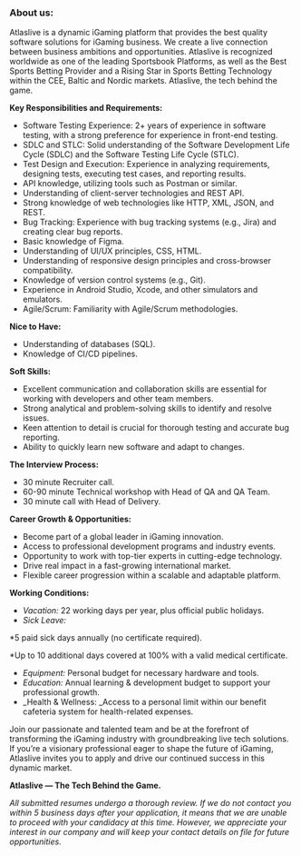 ### About us:

Atlaslive is a dynamic iGaming platform that provides the best quality
software solutions for iGaming business. We create a live connection between
business ambitions and opportunities. Atlaslive is recognized worldwide as one
of the leading Sportsbook Platforms, as well as the Best Sports Betting
Provider and a Rising Star in Sports Betting Technology within the CEE, Baltic
and Nordic markets. Atlaslive, the tech behind the game.

**Key Responsibilities and Requirements:**

  * Software Testing Experience: 2+ years of experience in software testing, with a strong preference for experience in front-end testing.
  * SDLC and STLC: Solid understanding of the Software Development Life Cycle (SDLC) and the Software Testing Life Cycle (STLC).
  * Test Design and Execution: Experience in analyzing requirements, designing tests, executing test cases, and reporting results.
  * API knowledge, utilizing tools such as Postman or similar.
  * Understanding of client-server technologies and REST API.
  * Strong knowledge of web technologies like HTTP, XML, JSON, and REST.
  * Bug Tracking: Experience with bug tracking systems (e.g., Jira) and creating clear bug reports.
  * Basic knowledge of Figma.
  * Understanding of UI/UX principles, CSS, HTML.
  * Understanding of responsive design principles and cross-browser compatibility.
  * Knowledge of version control systems (e.g., Git).
  * Experience in Android Studio, Xcode, and other simulators and emulators.
  * Agile/Scrum: Familiarity with Agile/Scrum methodologies.

**Nice to Have:**

  * Understanding of databases (SQL).
  * Knowledge of CI/CD pipelines.

**Soft Skills:**

  * Excellent communication and collaboration skills are essential for working with developers and other team members.
  * Strong analytical and problem-solving skills to identify and resolve issues.
  * Keen attention to detail is crucial for thorough testing and accurate bug reporting.
  * Ability to quickly learn new software and adapt to changes.

**The Interview Process:**

  * 30 minute Recruiter call.
  * 60-90 minute Technical workshop with Head of QA and QA Team.
  * 30 minute call with Head of Delivery.

**Career Growth & Opportunities:**

  * Become part of a global leader in iGaming innovation.
  * Access to professional development programs and industry events.
  * Opportunity to work with top-tier experts in cutting-edge technology.
  * Drive real impact in a fast-growing international market.
  * Flexible career progression within a scalable and adaptable platform.

**Working Conditions:**

  * _Vacation:_ 22 working days per year, plus official public holidays.
  * _Sick Leave:_

*5 paid sick days annually (no certificate required).

*Up to 10 additional days covered at 100% with a valid medical certificate.

  * _Equipment:_ Personal budget for necessary hardware and tools.
  * _Education:_ Annual learning & development budget to support your professional growth.
  * _Health & Wellness: _Access to a personal limit within our benefit cafeteria system for health-related expenses.

Join our passionate and talented team and be at the forefront of transforming
the iGaming industry with groundbreaking live tech solutions. If you’re a
visionary professional eager to shape the future of iGaming, Atlaslive invites
you to apply and drive our continued success in this dynamic market.

**Atlaslive — The Tech Behind the Game.**

_All submitted resumes undergo a thorough review. If we do not contact you
within 5 business days after your application, it means that we are unable to
proceed with your candidacy at this time. However, we appreciate your interest
in our company and will keep your contact details on file for future
opportunities._